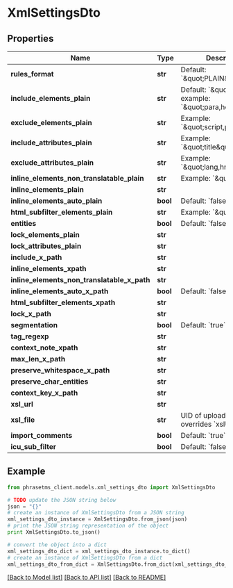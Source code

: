 # XmlSettingsDto

## Properties

| Name                                        | Type     | Description                                                                            | Notes      |
| ------------------------------------------- | -------- | -------------------------------------------------------------------------------------- | ---------- |
| **rules_format**                            | **str**  | Default: &#x60;\&quot;PLAIN\&quot;&#x60;                                               | [optional] |
| **include_elements_plain**                  | **str**  | Default: &#x60;\&quot;\*\&quot;&#x60;, example: &#x60;\&quot;para,heading\&quot;&#x60; | [optional] |
| **exclude_elements_plain**                  | **str**  | Example: &#x60;\&quot;script,par\&quot;&#x60;                                          | [optional] |
| **include_attributes_plain**                | **str**  | Example: &#x60;\&quot;title\&quot;&#x60;                                               | [optional] |
| **exclude_attributes_plain**                | **str**  | Example: &#x60;\&quot;lang,href\&quot;&#x60;                                           | [optional] |
| **inline_elements_non_translatable_plain**  | **str**  | Example: &#x60;\&quot;tt,b\&quot;&#x60;                                                | [optional] |
| **inline_elements_plain**                   | **str**  |                                                                                        | [optional] |
| **inline_elements_auto_plain**              | **bool** | Default: &#x60;false&#x60;                                                             | [optional] |
| **html_subfilter_elements_plain**           | **str**  | Example: &#x60;\&quot;tt,b\&quot;&#x60;                                                | [optional] |
| **entities**                                | **bool** | Default: &#x60;false&#x60;                                                             | [optional] |
| **lock_elements_plain**                     | **str**  |                                                                                        | [optional] |
| **lock_attributes_plain**                   | **str**  |                                                                                        | [optional] |
| **include_x_path**                          | **str**  |                                                                                        | [optional] |
| **inline_elements_xpath**                   | **str**  |                                                                                        | [optional] |
| **inline_elements_non_translatable_x_path** | **str**  |                                                                                        | [optional] |
| **inline_elements_auto_x_path**             | **bool** | Default: &#x60;false&#x60;                                                             | [optional] |
| **html_subfilter_elements_xpath**           | **str**  |                                                                                        | [optional] |
| **lock_x_path**                             | **str**  |                                                                                        | [optional] |
| **segmentation**                            | **bool** | Default: &#x60;true&#x60;                                                              | [optional] |
| **tag_regexp**                              | **str**  |                                                                                        | [optional] |
| **context_note_xpath**                      | **str**  |                                                                                        | [optional] |
| **max_len_x_path**                          | **str**  |                                                                                        | [optional] |
| **preserve_whitespace_x_path**              | **str**  |                                                                                        | [optional] |
| **preserve_char_entities**                  | **str**  |                                                                                        | [optional] |
| **context_key_x_path**                      | **str**  |                                                                                        | [optional] |
| **xsl_url**                                 | **str**  |                                                                                        | [optional] |
| **xsl_file**                                | **str**  | UID of uploaded XSL file, overrides &#x60;xslUrl&#x60;                                 | [optional] |
| **import_comments**                         | **bool** | Default: &#x60;true&#x60;                                                              | [optional] |
| **icu_sub_filter**                          | **bool** | Default: &#x60;false&#x60;                                                             | [optional] |

## Example

```python
from phrasetms_client.models.xml_settings_dto import XmlSettingsDto

# TODO update the JSON string below
json = "{}"
# create an instance of XmlSettingsDto from a JSON string
xml_settings_dto_instance = XmlSettingsDto.from_json(json)
# print the JSON string representation of the object
print XmlSettingsDto.to_json()

# convert the object into a dict
xml_settings_dto_dict = xml_settings_dto_instance.to_dict()
# create an instance of XmlSettingsDto from a dict
xml_settings_dto_from_dict = XmlSettingsDto.from_dict(xml_settings_dto_dict)
```

[[Back to Model list]](../README.md#documentation-for-models) [[Back to API list]](../README.md#documentation-for-api-endpoints) [[Back to README]](../README.md)
